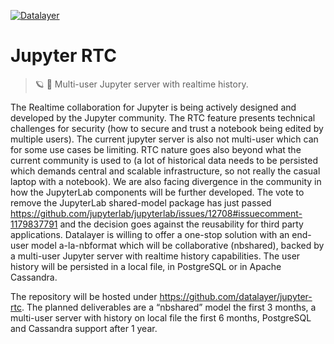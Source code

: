 [![Datalayer](https://assets.datalayer.design/datalayer-25.svg)](https://datalayer.io)

# Jupyter RTC

> 🪐 👥 Multi-user Jupyter server with realtime history.

The Realtime collaboration for Jupyter is being actively designed and developed by the Jupyter community. The RTC feature presents technical challenges for security (how to secure and trust a notebook being edited by multiple users). The current jupyter server is also not multi-user which can for some use cases be limiting. RTC nature goes also beyond what the current community is used to (a lot of historical data needs to be persisted which demands central and scalable infrastructure, so not really the casual laptop with a notebook). We are also facing divergence in the community in how the JupyterLab components will be further developed. The vote to remove the JupyterLab shared-model package has just passed https://github.com/jupyterlab/jupyterlab/issues/12708#issuecomment-1179837791 and the decision goes against the reusability for third party applications. Datalayer is willing to offer a one-stop solution with an end-user model a-la-nbformat which will be collaborative (nbshared), backed by a multi-user Jupyter server with realtime history capabilities. The user history will be persisted in a local file, in PostgreSQL or in Apache Cassandra.

The repository will be hosted under https://github.com/datalayer/jupyter-rtc. The planned deliverables are a “nbshared” model the first 3 months, a multi-user server with history on local file the first 6 months, PostgreSQL and Cassandra support after 1 year.

